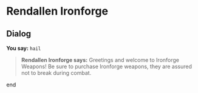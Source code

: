 # Rendallen Ironforge


## Dialog

**You say:** `hail`



>**Rendallen Ironforge says:** Greetings and welcome to Ironforge Weapons! Be sure to purchase Ironforge weapons, they are assured not to break during combat.

end
